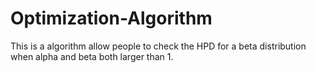 # Optimization-Algorithm
This is a algorithm allow people to check the HPD for a beta distribution when alpha and beta both larger than 1.
